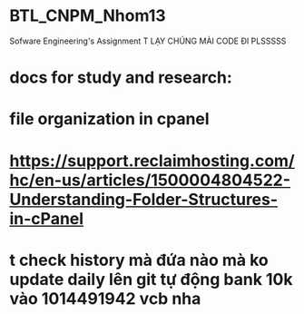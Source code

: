 # BTL_CNPM_Nhom13
Sofware Engineering's Assignment
T LẠY CHÚNG MÀI CODE ĐI PLSSSSS
# docs for study and research:
# file organization in cpanel
#  https://support.reclaimhosting.com/hc/en-us/articles/1500004804522-Understanding-Folder-Structures-in-cPanel
<h1> t check history mà đứa nào mà ko update daily lên git tự động bank 10k vào 1014491942 vcb nha</h1>
